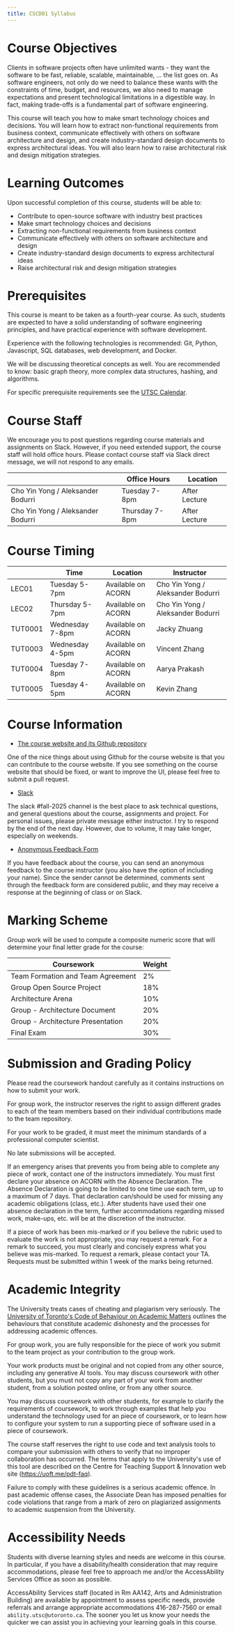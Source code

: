 ```yaml
---
title: CSCD01 Syllabus
---
```


# Course Objectives

Clients in software projects often have unlimited wants - they want the software to be fast,
reliable, scalable, maintainable, ... the list goes on. As software engineers, not only do we need to balance these wants with the constraints of time, budget, and resources, we also need to manage expectations and present technological limitations in a digestible way. In fact, making trade-offs is a fundamental part of software engineering.

This course will teach you how to make smart technology choices and decisions. You will learn how to extract non-functional requirements from business context, communicate effectively with others on software architecture and design, and create industry-standard design documents to express architectural ideas. You will also learn how to raise architectural risk and design mitigation strategies.

# Learning Outcomes

Upon successful completion of this course, students will be able to:

- Contribute to open-source software with industry best practices
- Make smart technology choices and decisions
- Extracting non-functional requirements from business context
- Communicate effectively with others on software architecture and design
- Create industry-standard design documents to express architectural ideas
- Raise architectural risk and design mitigation strategies

# Prerequisites

This course is meant to be taken as a fourth-year course. As such, students are expected to have a solid understanding of software engineering principles, and have practical experience with software development.

Experience with the following technologies is recommended: Git, Python, Javascript, SQL databases, web development, and Docker.

We will be discussing theoretical concepts as well. You are recommended to know: basic graph theory, more complex data structures, hashing, and algorithms.

For specific prerequisite requirements see the [UTSC Calendar](https://utsc.calendar.utoronto.ca/course/cscd01h3).

# Course Staff

We encourage you to post questions regarding course materials and assignments on Slack. However, if you need extended support, the course staff will hold office hours. Please contact course staff via Slack direct message, we will not respond to any emails.

|                                   | Office Hours    | Location      |
| --------------------------------- | --------------- | ------------- |
| Cho Yin Yong / Aleksander Bodurri | Tuesday 7-8pm   | After Lecture |
| Cho Yin Yong / Aleksander Bodurri | Thursday 7-8pm  | After Lecture |

# Course Timing

|         | Time                  | Location   | Instructor                        |
| ------- | --------------------- | ---------- | --------------------------------- |
| LEC01   | Tuesday 5-7pm         | Available on ACORN | Cho Yin Yong / Aleksander Bodurri |
| LEC02   | Thursday 5-7pm        | Available on ACORN | Cho Yin Yong / Aleksander Bodurri |
| TUT0001 | Wednesday 7-8pm       | Available on ACORN    | Jacky Zhuang                     |
| TUT0003 | Wednesday 4-5pm       | Available on ACORN    | Vincent Zhang                   |
| TUT0004 | Tuesday 7-8pm         | Available on ACORN    | Aarya Prakash                       |
| TUT0005 | Tuesday 4-5pm         | Available on ACORN    | Kevin Zhang                       |

# Course Information

- [The course website and its Github repository](https://github.com/choyiny/cscd01.com)

One of the nice things about using Github for the course website is that you can contribute to the
course website. If you see something on the course website that should be fixed, or want to improve the UI, please feel free to submit a pull request.

- [Slack](https://utsc-cscd01.slack.com/join/signup#/domain-signup)

The slack #fall-2025 channel is the best place to ask technical questions, and general questions about the course, assignments and project. For personal issues, please private message either instructor. I try to respond by the end of the next day. However, due to volume, it may take longer, especially on weekends.

- [Anonymous Feedback Form](https://forms.gle/BCuctVwGRvpRtuR87)

If you have feedback about the course, you can send an anonymous feedback to the course instructor
(you also have the option of including your name). Since the sender cannot be determined, comments
sent through the feedback form are considered public, and they may receive a response at the beginning of class or on Slack.

# Marking Scheme

Group work will be used to compute a composite numeric score that will determine your final letter grade for the course:

| Coursework                        | Weight |
| --------------------------------- | ------ |
| Team Formation and Team Agreement | 2%     |
| Group Open Source Project         | 18%    |
| Architecture Arena                | 10%    |
| Group - Architecture Document     | 20%    |
| Group - Architecture Presentation | 20%    |
| Final Exam                        | 30%    |

# Submission and Grading Policy

Please read the coursework handout carefully as it contains instructions on how to submit your work.

For group work, the instructor reserves the right to assign different grades to each of the team
members based on their individual contributions made to the team repository.

For your work to be graded, it must meet the minimum standards of a professional computer scientist.

No late submissions will be accepted.

If an emergency arises that prevents you from being able to complete any piece of work, contact one of the instructors immediately. You must first declare your absence on ACORN with the Absence Declaration. The Absence Declaration is going to be limited to one time use each term, up to a maximum of 7 days. That declaration can/should be used for missing any academic obligations (class, etc.). After students have used their one absence declaration in the term, further accommodations regarding missed work, make-ups, etc. will be at the discretion of the instructor.

If a piece of work has been mis-marked or if you believe the rubric used to evaluate the work is not appropriate, you may request a remark. For a remark to succeed, you must clearly and concisely express what you believe was mis-marked. To request a remark, please contact your TA. Requests must be submitted within 1 week of the marks being returned.

# Academic Integrity

The University treats cases of cheating and plagiarism very seriously. The [University of Toronto's Code of Behaviour on Academic Matters](http://www.governingcouncil.utoronto.ca/policies/behaveac.htm) outlines the behaviours that constitute academic dishonesty and the processes for addressing academic offences.

For group work, you are fully responsible for the piece of work you submit to the team project as your contribution to the group work.

Your work products must be original and not copied from any other source, including any generative AI tools. You may discuss coursework with other students, but you must not copy any part of your work from another student, from a solution posted online, or from any other source.

You may discuss coursework with other students, for example to clarify the requirements of coursework, to work through examples that help you understand the technology used for an piece of coursework, or to learn how to configure your system to run a supporting piece of software used in a piece of coursework.

The course staff reserves the right to use code and text analysis tools to compare your submission
with others to verify that no improper collaboration has occurred. The terms that apply to the University's use of this tool are described on the Centre for Teaching Support & Innovation web site (https://uoft.me/pdt-faq).

Failure to comply with these guidelines is a serious academic offence. In past academic offense cases, the Associate Dean has imposed penalties for code violations that range from a mark of zero on plagiarized assignments to academic suspension from the University.

# Accessibility Needs

Students with diverse learning styles and needs are welcome in this course. In particular, if you have a disability/health consideration that may require accommodations, please feel free to approach me and/or the AccessAbility Services Office as soon as possible.

AccessAbility Services staff (located in Rm AA142, Arts and Administration Building) are available by appointment to assess specific needs, provide referrals and arrange appropriate accommodations 416-287-7560 or email `ability.utsc@utoronto.ca`. The sooner you let us know your needs the quicker we can assist you in achieving your learning goals in this course.
